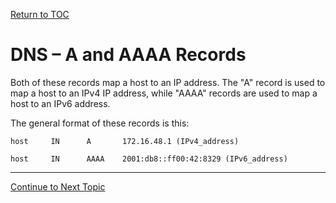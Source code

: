 <a href="https://github.com/CyberTrainingUSAF/08-Network-Programming/blob/master/00-Table-of-Contents.md" > Return to TOC </a>

# DNS – A and AAAA Records

Both of these records map a host to an IP address. The "A" record is used to map a host to an IPv4 IP address, while "AAAA" records are used to map a host to an IPv6 address.

The general format of these records is this:

```text
host     IN      A       172.16.48.1 (IPv4_address)
```

```text
host     IN      AAAA    2001:db8::ff00:42:8329 (IPv6_address)
```

---

<a href="https://github.com/CyberTrainingUSAF/08-Network-Programming/blob/master/07-osi-layer-7/dns-ptr-records.md" > Continue to Next Topic </a>

